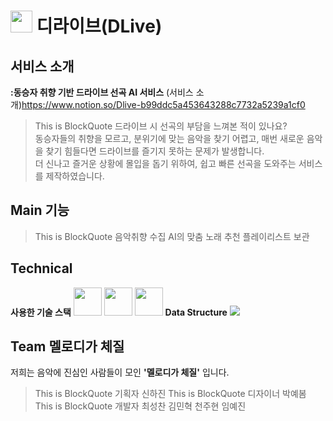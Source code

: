 # <img src = "https://www.notion.so/image/https%3A%2F%2Fs3-us-west-2.amazonaws.com%2Fsecure.notion-static.com%2F2d84f74b-2400-462d-ab8b-c89d880bbd12%2Fdlive_logo.png?table=block&id=b99ddc5a-4536-4328-8c77-32a5239a1cf0&spaceId=4bed42de-71b8-4266-b5a7-e99ce099274c&width=250&userId=d004bf15-60d6-4bbc-8417-a2eca108ac26&cache=v2" width="35" height="35" > 디라이브(DLive)

## 서비스 소개
**:동승자 취향 기반 드라이브 선곡 AI 서비스**
(서비스 소개)https://www.notion.so/Dlive-b99ddc5a453643288c7732a5239a1cf0

> This is BlockQuote
> 드라이브 시 선곡의 부담을 느껴본 적이 있나요?<br>
> 동승자들의 취향을 모르고, 분위기에 맞는 음악을 찾기 어렵고, 매번 새로운 음악을 찾기 힘들다면 드라이브를 즐기지 못하는 문제가 발생합니다.<br>
> 더 신나고 즐거운 상황에 몰입을 돕기 위하여, 쉽고 빠른 선곡을 도와주는 서비스를 제작하였습니다.<br>

## Main 기능 
> This is BlockQuote
> 음악취향 수집
> AI의 맞춤 노래 추천
> 플레이리스트 보관

## Technical
**사용한 기술 스택**
<img src = "https://firebase.google.com/brand-guidelines?hl=ko" height="45">
<img src = "https://ko.m.wikipedia.org/wiki/%ED%8C%8C%EC%9D%BC:Google-flutter-logo.svg" height="45">
<img src = "https://icon-icons.com/ko/%EC%95%84%EC%9D%B4%EC%BD%98/figma-%EC%97%90-%EB%A1%9C%EA%B3%A0/171159" height="45">
**Data Structure**
<img src = "https://github.com/1st-PARD-APP-PART/pixel_n_semicolon/assets/127292731/ec1f6f3b-ea83-4a18-a6e5-05d940f3568c">


## Team 멜로디가 체질
저희는 음악에 진심인 사람들이 모인 **'멜로디가 체질'** 입니다.
> This is BlockQuote
> 기획자
> 신하진
> This is BlockQuote
> 디자이너
> 박예봄
> This is BlockQuote
> 개발자
> 최성찬
> 김민혁
> 천주현
> 임예진
